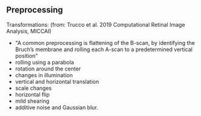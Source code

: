 Preprocessing 
---
Transformations:
(from: Trucco et al. 2019 Computational Retinal Image Analysis, MICCAI)
- "A common preprocessing is flattening of the B-scan, by identifying the Bruch’s membrane and rolling each A-scan to a predetermined vertical position"
- rolling using a parabola
- rotation around the center
- changes in illumination
- vertical and horizontal translation
- scale changes
- horizontal flip
- mild shearing
- additive noise and Gaussian blur.